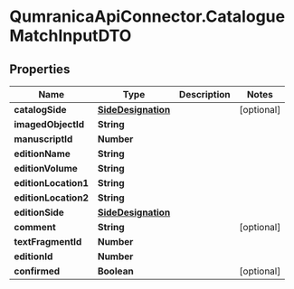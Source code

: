 # QumranicaApiConnector.CatalogueMatchInputDTO

## Properties

Name | Type | Description | Notes
------------ | ------------- | ------------- | -------------
**catalogSide** | [**SideDesignation**](SideDesignation.md) |  | [optional] 
**imagedObjectId** | **String** |  | 
**manuscriptId** | **Number** |  | 
**editionName** | **String** |  | 
**editionVolume** | **String** |  | 
**editionLocation1** | **String** |  | 
**editionLocation2** | **String** |  | 
**editionSide** | [**SideDesignation**](SideDesignation.md) |  | 
**comment** | **String** |  | [optional] 
**textFragmentId** | **Number** |  | 
**editionId** | **Number** |  | 
**confirmed** | **Boolean** |  | [optional] 


